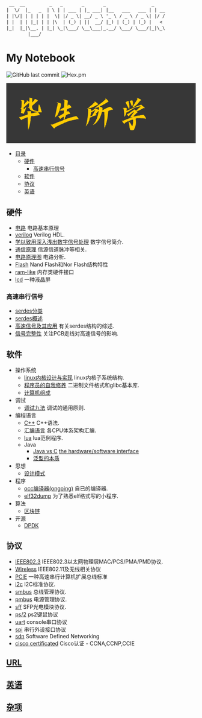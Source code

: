 ```
 __  __         _   _       _       _                 _    
|  \/  |_   _  | \ | | ___ | |_ ___| |__   ___   ___ | | __
| |\/| | | | | |  \| |/ _ \| __/ _ \ '_ \ / _ \ / _ \| |/ /
| |  | | |_| | | |\  | (_) | ||  __/ |_) | (_) | (_) |   < 
|_|  |_|\__, | |_| \_|\___/ \__\___|_.__/ \___/ \___/|_|\_\
        |___/                                              
```

# My Notebook
![GitHub last commit](https://img.shields.io/github/last-commit/ostnm/notebook)
![Hex.pm](https://img.shields.io/hexpm/l/apa)

![毕生所学](./bssx.png)

- [目录](#my-notebook)
  * [硬件](#硬件)
    + [高速串行信号](#高速串行信号)
  * [软件](#软件)
  * [协议](#协议)
  * [英语](#英语)

## 硬件
* [电路](./books/electric_circuits.org)
电路基本原理
* [verilog](./language/verilog/verilog.org)
Verilog HDL.
* [学以致用深入浅出数字信号处理](./books/deeply_understanding_digital_signal_processing.org)
数字信号简介.
* [通信原理](./books/comm_principle.org)
信源信道脉冲等相关.
* [电路原理图](./books/schematic.org)
电路分析.
* [Flash](./protocol/flash/flash.org)
Nand Flash和Nor Flash结构特性
* [ram-like](./protocol/ram-like.pdf)
内存类硬件接口
* [lcd](./protocol/LCD.pdf)
一种液晶屏

### 高速串行信号
* [serdes分类](./books/serdes/serdes_info.pdf)
* [serdes概述](./books/serdes/serdes_summary.org)
* [高速信号及其应用](./books/serdes/High_Speed_Serdes_and_Applications.pdf)
有关serdes结构的综述.
* [信号完整性](./books/serdes/si.org)
关注PCB走线对高速信号的影响.

## 软件
* 操作系统
  + [linux内核设计与实现](./books/linux内核设计与实现.org)
  linux内核子系统结构.
  + [程序员的自我修养](./books/程序员的自我修养.org)
  二进制文件格式和glibc基本库.
  + [计算机组成](https://zh.coursera.org/learn/jisuanji-zucheng#syllabus)
* 调试
  + [调试九法](./books/nine_methods_of_debugging.org)
  调试的通用原则.
* 编程语言
  + [C++](./language/C++.org)
  C++语法.
  + [汇编语言](./language/汇编语言.org)
  各CPU体系架构汇编.
  + [lua](./language/lua)
  lua范例程序.
  + Java
    + [Java vs C](./language/java/java_vs_c.pdf)
      [the hardware/software interface](https://www.youtube.com/watch?v=2JS6EXdqi5M&list=PL0oekSefhQVJdk0hSRu6sZ2teWM740NtL)
    + [泛型的本质](./language/java/泛型的本质.pdf)
* 思想
  + [设计模式](./books/二十三种设计模式.pdf)
* 程序
  + [occ编译器(ongoing)](./programming/occ.c)
  自已的编译器.
  + [elf32dump](./programming/elf32_dump.c)
  为了熟悉elf格式写的小程序.
* 算法
  + [区块链](./books/白话区块链.pdf)
* 开源
  + [DPDK](./books/DPDK/dpdk.org)

## 协议
* [IEEE802.3](./protocol/IEEE802.3/ieee_note.pdf)
IEEE802.3以太网物理层MAC/PCS/PMA/PMD协议.
* [Wireless](./protocol/wireless)
IEEE802.11及无线相关协议
* [PCIE](./protocol/pcie)
一种高速串行计算机扩展总线标准
* [i2c](./protocol/i2c.pdf)
I2C标准协议.
* [smbus](./protocol/smbus.pdf)
总线管理协议.
* [pmbus](./protocol/pmbus)
电源管理协议.
* [sff](./protocol/sff)
SFP光电模块协议.
* [ps/2](./protocol/PS2_Keyboard.pdf)
ps2键鼠协议
* [uart](./protocol/uart.pdf)
console串口协议
* [spi](./protocol/spi.pdf)
串行外设接口协议
* [sdn](https://www.coursera.org/learn/sdn)
Software Defined Networking
* [cisco certificated](./protocol/cisco)
Cisco认证 - CCNA,CCNP,CCIE

## [URL](./books/url.org)

## [英语](./language/english/english.org)

## [杂项](./misc/misc.org)
